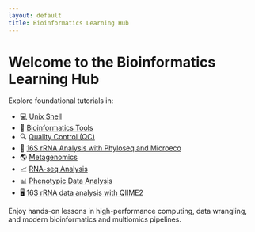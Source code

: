 ```yaml
---
layout: default
title: Bioinformatics Learning Hub
---
```


# Welcome to the Bioinformatics Learning Hub
      
Explore foundational tutorials in:

- 💻 [Unix Shell](./unix)
- 🧪 [Bioinformatics Tools](./tools)
- 🔍 [Quality Control (QC)](./qc)
- 🧬 [16S rRNA Analysis with Phyloseq and Microeco](./phyloseq_microeco_tutorial)
- 🌎 [Metagenomics](./metagenomics)
- 📈 [RNA-seq Analysis](./rna-seq)
- 📊 [Phenotypic Data Analysis](./phenotype)
- 🖥️ [16S rRNA data analysis with QIIME2](./qiime2)

Enjoy hands-on lessons in high-performance computing, data wrangling, and modern bioinformatics and multiomics pipelines.
